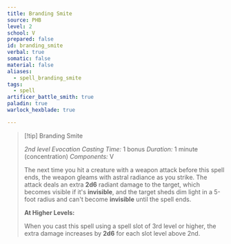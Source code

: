 ```yaml
---
title: Branding Smite
source: PHB
level: 2
school: V
prepared: false
id: branding_smite
verbal: true
somatic: false
material: false
aliases:
  - spell_branding_smite
tags:
  - spell
artificer_battle_smith: true
paladin: true
warlock_hexblade: true

---
```

>[!tip] Branding Smite
>
> *2nd level Evocation*
> *Casting Time:* 1 bonus
> *Duration:* 1 minute (concentration)
> *Components:* V
>
>The next time you hit a creature with a weapon attack before this spell ends, the weapon gleams with astral radiance as you strike. The attack deals an extra **2d6** radiant damage to the target, which becomes visible if it's **invisible**, and the target sheds dim light in a 5-foot radius and can't become **invisible** until the spell ends.
>
>**At Higher Levels:**
>
>When you cast this spell using a spell slot of 3rd level or higher, the extra damage increases by **2d6** for each slot level above 2nd.
>

